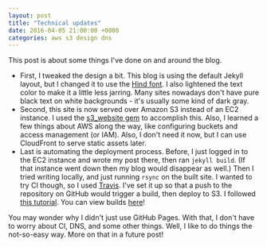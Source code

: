 ```yaml
---
layout: post
title: "Technical updates"
date: 2016-04-05 21:00:00 +0800
categories: aws s3 design dns
---
```


This post is about some things I've done on and around the blog.

- First, I tweaked the design a bit. This blog is using the default Jekyll layout, but I changed it to use the [Hind font](https://www.google.com/fonts/specimen/Hind). I also lightened the text color to make it a little less jarring. Many sites nowadays don't have pure black text on white backgrounds - it's usually some kind of dark gray.
- Second, this site is now served over Amazon S3 instead of an EC2 instance. I used the [s3_website gem](https://github.com/laurilehmijoki/s3_website) to accomplish this. Also, I learned a few things about AWS along the way, like configuring buckets and access management (or IAM). Also, I don't need it now, but I can use CloudFront to serve static assets later.
- Last is automating the deployment process. Before, I just logged in to the EC2 instance and wrote my post there, then ran `jekyll build`. (If that instance went down then my blog would disappear as well.) Then I tried writing locally, and just running `rsync` on the built site. I wanted to try CI though, so I used [Travis](https://travis-ci.org/). I've set it up so that a push to the repository on GitHub would trigger a build, then deploy to S3. I followed [this tutorial](http://cloudcannon.com/tutorial/2016/01/21/deploy-jekyll-sites-to-s3-using-travis-ci/). You can view builds [here](https://travis-ci.org/conradolega/blog)!

You may wonder why I didn't just use GitHub Pages. With that, I don't have to worry about CI, DNS, and some other things. Well, I like to do things the not-so-easy way. More on that in a future post!
